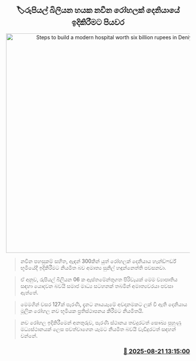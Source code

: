 <p align='center'><b><h2 align='center' title='Steps to build a modern hospital worth six billion rupees in Deniyaya'>🏷රුපියල් බිලියන හයක නවීන රෝහලක් දෙනියායේ ඉදිකිරීමට පියවර</h2></b></p>
<p align='center'><img src='https://helakuru.sgp1.cdn.digitaloceanspaces.com/esana/images/lib/hospital-new-archived.jpg' width='600' alt='Steps to build a modern hospital worth six billion rupees in Deniyaya'></p>

> නවීන පහසුකම් සහිත, ඇඳන් 300කින් යුත් රෝහලක් දෙනියාය හෑන්ඩ්ෆර්ඩ් භූමියේදී ඉදිකිරීමට නියමිත බව අමාත්‍ය සුනිල් හඳුන්නෙත්ති පවසනවා.

> ඒ අනුව, රුපියල් බිලියන 06 ක ඇස්තමේන්තුගත පිරිවැයක් මෙම ව්‍යාපෘතිය සඳහා යොදවන බවයි සමාජ මාධ්‍ය සටහනක් තබමින් අමාත්‍යවරයා පවසා ඇත්තේ‍.

> මෙමගින් වසර 127ක් පැරණි, දැනට නායයෑමේ අවදානමකට ලක් වී ඇති දෙනියාය මූලික රෝහල නව භූමියක ප්‍රතිස්ථාපනය කිරීමට නියමිතයි.

> නව රෝහල ඉදිකිරීමෙන් අනතුරුව, පැරණි ස්ථානය තවදුරටත් සෞඛ්‍ය පුහුණු මධ්‍යස්ථානයක් ලෙස පවත්වාගෙන යෑමට නියමිත බවයි වැඩිදුරටත් සඳහන් වන්නේ.



<h3 align='right'><a href='https://www.helakuru.lk/esana/p/112900/'>📅 2025-08-21 13:15:00</a></h3>
